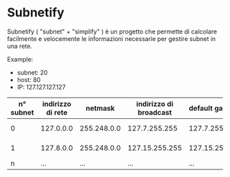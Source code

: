 # Subnetify
Subnetify  ( "subnet"  +  "simplify" ) è un progetto che permette di calcolare facilmente e velocemente le informazioni necessarie per gestire subnet in una rete.

Example:
  - subnet: 20
  - host: 80
  - IP: 127.127.127.127

n° subnet | indirizzo di rete|    netmask    | indirizzo di broadcast| default gateway | range indirizzi
----------|------------------|---------------|-----------------------|-----------------|----------------
0         |127.0.0.0         |255.248.0.0    |127.7.255.255          |127.7.255.254    |127.0.0.1-127.7.255.254
1         |127.8.0.0         |255.248.0.0    |127.15.255.255         |127.15.255.254   |127.8.0.1-127.15.255.254
n         |...               |...            |...                    |...              |...






